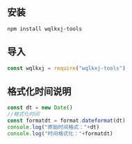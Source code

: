 ## 安装
```shell
npm install wqlkxj-tools
```
## 导入
```js
const wqlkxj = require("wqlkxj-tools")
```
## 格式化时间说明
```js
const dt = new Date()
//格式化时间
const formatdt = format.dateformat(dt)
console.log("原始时间格式："+dt)
console.log("时间格式化："+formatdt)
```
